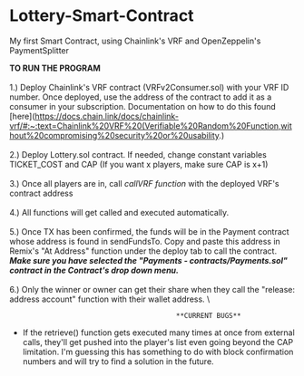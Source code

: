 # Lottery-Smart-Contract
My first Smart Contract, using Chainlink's VRF and OpenZeppelin's PaymentSplitter

**TO RUN THE PROGRAM**\
\
1.) Deploy Chainlink's VRF contract (VRFv2Consumer.sol) with your VRF ID number. Once deployed, use the address of the contract to add it as a consumer in your subscription. Documentation on how to do this found [here](https://docs.chain.link/docs/chainlink-vrf/#:~:text=Chainlink%20VRF%20(Verifiable%20Random%20Function,without%20compromising%20security%20or%20usability.) \
\
2.) Deploy Lottery.sol contract. If needed, change constant variables TICKET_COST and CAP (If you want x players, make sure CAP is x+1) \
\
3.) Once all players are in, call _callVRF function_ with the deployed VRF's contract address \
\
4.) All functions will get called and executed automatically. \
\
5.) Once TX has been confirmed, the funds will be in the Payment contract whose address is found in sendFundsTo. Copy and paste this address in Remix's "At Address" function under the deploy tab to call the contract. **_Make sure you have selected the "Payments - contracts/Payments.sol" contract in the Contract's drop down menu._**\
\
6.) Only the winner or owner can get their share when they call the "release: address account" function with their wallet address. \

                                             **CURRENT BUGS**

* If the retrieve() function gets executed many times at once from external calls, they'll get pushed into the player's list even going beyond the CAP limitation. I'm guessing this has something to do with block confirmation numbers and will try to find a solution in the future. 
